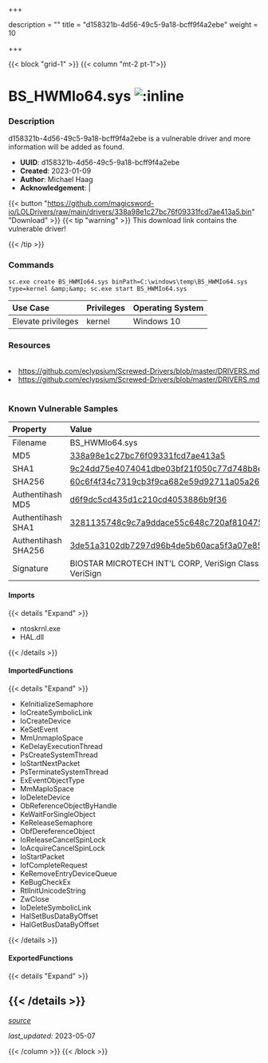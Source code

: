 +++

description = ""
title = "d158321b-4d56-49c5-9a18-bcff9f4a2ebe"
weight = 10

+++


{{< block "grid-1" >}}
{{< column "mt-2 pt-1">}}


# BS_HWMIo64.sys ![:inline](/images/twitter_verified.png) 


### Description

d158321b-4d56-49c5-9a18-bcff9f4a2ebe is a vulnerable driver and more information will be added as found.
- **UUID**: d158321b-4d56-49c5-9a18-bcff9f4a2ebe
- **Created**: 2023-01-09
- **Author**: Michael Haag
- **Acknowledgement**:  | [](https://twitter.com/)

{{< button "https://github.com/magicsword-io/LOLDrivers/raw/main/drivers/338a98e1c27bc76f09331fcd7ae413a5.bin" "Download" >}}
{{< tip "warning" >}}
This download link contains the vulnerable driver!

{{< /tip >}}

### Commands

```
sc.exe create BS_HWMIo64.sys binPath=C:\windows\temp\BS_HWMIo64.sys type=kernel &amp;&amp; sc.exe start BS_HWMIo64.sys
```

| Use Case | Privileges | Operating System | 
|:---- | ---- | ---- |
| Elevate privileges | kernel | Windows 10 |

### Resources
<br>
<li><a href=" https://github.com/eclypsium/Screwed-Drivers/blob/master/DRIVERS.md"> https://github.com/eclypsium/Screwed-Drivers/blob/master/DRIVERS.md</a></li>
<li><a href="https://github.com/eclypsium/Screwed-Drivers/blob/master/DRIVERS.md">https://github.com/eclypsium/Screwed-Drivers/blob/master/DRIVERS.md</a></li>
<br>

### Known Vulnerable Samples

| Property           | Value |
|:-------------------|:------|
| Filename           | BS_HWMIo64.sys |
| MD5                | [338a98e1c27bc76f09331fcd7ae413a5](https://www.virustotal.com/gui/file/338a98e1c27bc76f09331fcd7ae413a5) |
| SHA1               | [9c24dd75e4074041dbe03bf21f050c77d748b8e9](https://www.virustotal.com/gui/file/9c24dd75e4074041dbe03bf21f050c77d748b8e9) |
| SHA256             | [60c6f4f34c7319cb3f9ca682e59d92711a05a2688badbae4891b1303cd384813](https://www.virustotal.com/gui/file/60c6f4f34c7319cb3f9ca682e59d92711a05a2688badbae4891b1303cd384813) |
| Authentihash MD5   | [d6f9dc5cd435d1c210cd4053886b9f36](https://www.virustotal.com/gui/search/authentihash%253Ad6f9dc5cd435d1c210cd4053886b9f36) |
| Authentihash SHA1  | [3281135748c9c7a9ddace55c648c720af810475f](https://www.virustotal.com/gui/search/authentihash%253A3281135748c9c7a9ddace55c648c720af810475f) |
| Authentihash SHA256| [3de51a3102db7297d96b4de5b60aca5f3a07e8577bbbed7f755f1de9a9c38e75](https://www.virustotal.com/gui/search/authentihash%253A3de51a3102db7297d96b4de5b60aca5f3a07e8577bbbed7f755f1de9a9c38e75) |
| Signature         | BIOSTAR MICROTECH INT&#39;L CORP, VeriSign Class 3 Code Signing 2010 CA, VeriSign   |


#### Imports
{{< details "Expand" >}}
* ntoskrnl.exe
* HAL.dll

{{< /details >}}
#### ImportedFunctions
{{< details "Expand" >}}
* KeInitializeSemaphore
* IoCreateSymbolicLink
* IoCreateDevice
* KeSetEvent
* MmUnmapIoSpace
* KeDelayExecutionThread
* PsCreateSystemThread
* IoStartNextPacket
* PsTerminateSystemThread
* ExEventObjectType
* MmMapIoSpace
* IoDeleteDevice
* ObReferenceObjectByHandle
* KeWaitForSingleObject
* KeReleaseSemaphore
* ObfDereferenceObject
* IoReleaseCancelSpinLock
* IoAcquireCancelSpinLock
* IoStartPacket
* IofCompleteRequest
* KeRemoveEntryDeviceQueue
* KeBugCheckEx
* RtlInitUnicodeString
* ZwClose
* IoDeleteSymbolicLink
* HalSetBusDataByOffset
* HalGetBusDataByOffset

{{< /details >}}
#### ExportedFunctions
{{< details "Expand" >}}

{{< /details >}}
-----



[*source*](https://github.com/magicsword-io/LOLDrivers/tree/main/yaml/d158321b-4d56-49c5-9a18-bcff9f4a2ebe.yaml)

*last_updated:* 2023-05-07








{{< /column >}}
{{< /block >}}
